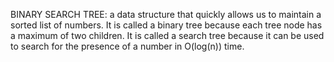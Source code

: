 BINARY SEARCH TREE:
a data structure that quickly allows us to maintain a sorted list of numbers.
It is called a binary tree because each tree node has a maximum of two children.
It is called a search tree because it can be used to search for the presence of a number in O(log(n)) time.
